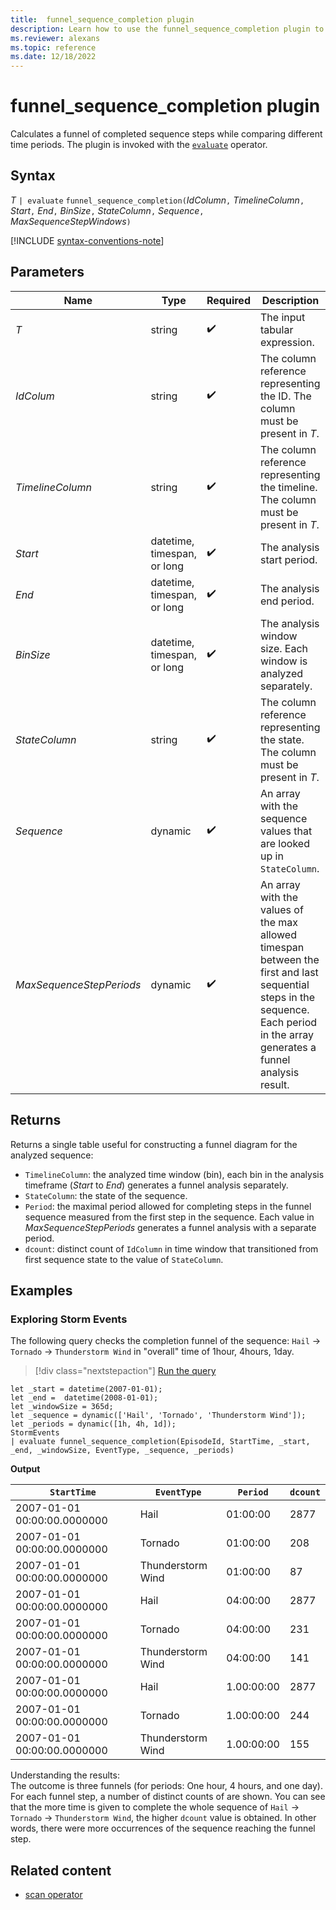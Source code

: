 ```yaml
---
title:  funnel_sequence_completion plugin
description: Learn how to use the funnel_sequence_completion plugin to calculate a funnel of completed sequence steps while comparing different time periods.
ms.reviewer: alexans
ms.topic: reference
ms.date: 12/18/2022
---
```

# funnel_sequence_completion plugin

Calculates a funnel of completed sequence steps while comparing different time periods. The plugin is invoked with the [`evaluate`](evaluate-operator.md) operator.

## Syntax

*T* `| evaluate` `funnel_sequence_completion(`*IdColumn*`,` *TimelineColumn*`,` *Start*`,` *End*`,` *BinSize*`,` *StateColumn*`,` *Sequence*`,` *MaxSequenceStepWindows*`)`

[!INCLUDE [syntax-conventions-note](../../includes/syntax-conventions-note.md)]

## Parameters

| Name | Type | Required | Description |
|--|--|--|--|
| *T* | string |  :heavy_check_mark: | The input tabular expression. |
| *IdColum* | string |  :heavy_check_mark: | The column reference representing the ID. The column must be present in *T*.|
| *TimelineColumn* | string |  :heavy_check_mark: | The column reference representing the timeline. The column must be present in *T*.|
| *Start* | datetime, timespan, or long |  :heavy_check_mark: | The analysis start period.|
| *End* | datetime, timespan, or long |  :heavy_check_mark: | The analysis end period.|
| *BinSize* | datetime, timespan, or long |  :heavy_check_mark: | The analysis window size. Each window is analyzed separately.|
| *StateColumn* | string |  :heavy_check_mark: | The column reference representing the state. The column must be present in *T*.|
| *Sequence* | dynamic |  :heavy_check_mark: | An array with the sequence values that are looked up in `StateColumn`.|
| *MaxSequenceStepPeriods* | dynamic |  :heavy_check_mark: | An array with the values of the max allowed timespan between the first and last sequential steps in the sequence. Each period in the array generates a funnel analysis result.|

## Returns

Returns a single table useful for constructing a funnel diagram for the analyzed sequence:

* `TimelineColumn`: the analyzed time window (bin), each bin in the analysis timeframe (*Start* to *End*) generates a funnel analysis separately.
* `StateColumn`: the state of the sequence.
* `Period`: the maximal period allowed for completing steps in the funnel sequence measured from the first step in the sequence. Each value in *MaxSequenceStepPeriods* generates a funnel analysis with a separate period.
* `dcount`: distinct count of `IdColumn` in time window that transitioned from first sequence state to the value of `StateColumn`.

## Examples

### Exploring Storm Events

The following query checks the completion funnel of the sequence: `Hail` -> `Tornado` -> `Thunderstorm Wind`
in "overall" time of 1hour, 4hours, 1day.

> [!div class="nextstepaction"]
> <a href="https://dataexplorer.azure.com/clusters/help/databases/Samples?query=H4sIAAAAAAAAA1WQywrCMBBF937F7FohQusbxKWg6xZciEjojBhIJzVJFcWPNylVFBIIw8nh3tHk4eS8tB7WgNKTVzWl4yxbjLI8nOFqoCNCjAH4I5b/xF0xmnuhnhTAyXyG/dzRtSWu4hQfLGtVpYdkK5VOBCSlsSzRdM9Ly0jWeWNr2AdZcvyoG7LKoPs15BcB03BzjFQRP21uxN4NXkA3qdsQFM4tM+lvglNl6iYIleF00yhnkHYooIjty1BK9JsQXV3xW0lAZy8fTUf1QvGNNnwDOQRUXkgBAAA=" target="_blank">Run the query</a>

```kusto
let _start = datetime(2007-01-01);
let _end =  datetime(2008-01-01);
let _windowSize = 365d;
let _sequence = dynamic(['Hail', 'Tornado', 'Thunderstorm Wind']);
let _periods = dynamic([1h, 4h, 1d]);
StormEvents
| evaluate funnel_sequence_completion(EpisodeId, StartTime, _start, _end, _windowSize, EventType, _sequence, _periods) 
```

**Output**

|`StartTime`|`EventType`|`Period`|`dcount`|
|---|---|---|---|
|2007-01-01 00:00:00.0000000|Hail|01:00:00|2877|
|2007-01-01 00:00:00.0000000|Tornado|01:00:00|208|
|2007-01-01 00:00:00.0000000|Thunderstorm Wind|01:00:00|87|
|2007-01-01 00:00:00.0000000|Hail|04:00:00|2877|
|2007-01-01 00:00:00.0000000|Tornado|04:00:00|231|
|2007-01-01 00:00:00.0000000|Thunderstorm Wind|04:00:00|141|
|2007-01-01 00:00:00.0000000|Hail|1.00:00:00|2877|
|2007-01-01 00:00:00.0000000|Tornado|1.00:00:00|244|
|2007-01-01 00:00:00.0000000|Thunderstorm Wind|1.00:00:00|155|

Understanding the results:  
The outcome is three funnels (for periods: One hour, 4 hours, and one day). For each funnel step, a number of distinct counts of  are shown. You can see that the more time is given to complete the whole sequence of `Hail` -> `Tornado` -> `Thunderstorm Wind`, the higher `dcount` value is obtained. In other words, there were more occurrences of the sequence reaching the funnel step.

## Related content

* [scan operator](scan-operator.md)
